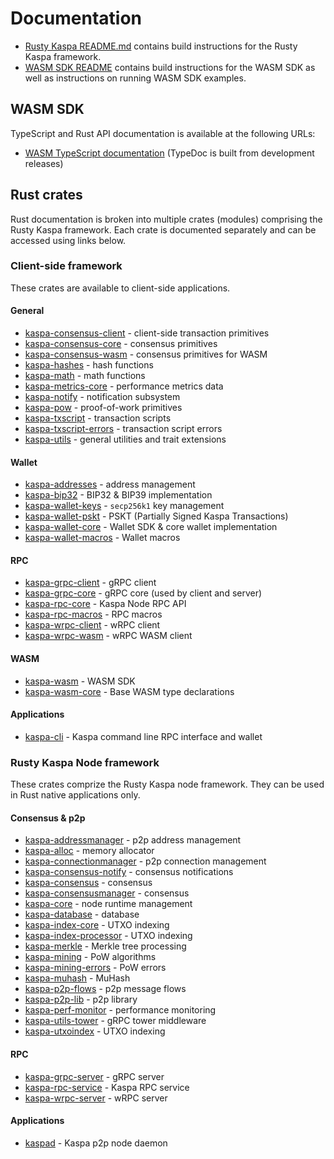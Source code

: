 # Documentation

- [Rusty Kaspa README.md](https://github.com/kaspanet/rusty-kaspa/blob/master/README.md) contains build instructions for the Rusty Kaspa framework.
- [WASM SDK README](https://github.com/kaspanet/rusty-kaspa/blob/master/wasm/README.md) contains build instructions for the WASM SDK as well as instructions on running WASM SDK examples.


## WASM SDK

TypeScript and Rust API documentation is available at the following URLs:

- [WASM TypeScript documentation](https://kaspa.aspectron.org/docs/) (TypeDoc is built from development releases)

## Rust crates

Rust documentation is broken into multiple crates (modules) comprising the Rusty Kaspa framework. Each crate is documented separately and can be accessed using links below.

### Client-side framework

These crates are available to client-side applications.

#### General
- [kaspa-consensus-client](https://docs.rs/kaspa-consensus-client) - client-side transaction primitives
- [kaspa-consensus-core](https://docs.rs/kaspa-consensus-core) - consensus primitives
- [kaspa-consensus-wasm](https://docs.rs/kaspa-consensus-wasm) - consensus primitives for WASM
- [kaspa-hashes](https://docs.rs/kaspa-hashes) - hash functions
- [kaspa-math](https://docs.rs/kaspa-math) - math functions
- [kaspa-metrics-core](https://docs.rs/kaspa-metrics-core) - performance metrics data
- [kaspa-notify](https://docs.rs/kaspa-notify) - notification subsystem
- [kaspa-pow](https://docs.rs/kaspa-pow) - proof-of-work primitives
- [kaspa-txscript](https://docs.rs/kaspa-txscript) - transaction scripts
- [kaspa-txscript-errors](https://docs.rs/kaspa-txscript-errors) - transaction script errors
- [kaspa-utils](https://docs.rs/kaspa-utils) - general utilities and trait extensions

#### Wallet
- [kaspa-addresses](https://docs.rs/kaspa-addresses) - address management
- [kaspa-bip32](https://docs.rs/kaspa-bip32) - BIP32 & BIP39 implementation
- [kaspa-wallet-keys](https://docs.rs/kaspa-wallet-keys) - `secp256k1` key management
- [kaspa-wallet-pskt](https://docs.rs/kaspa-wallet-pskt) - PSKT (Partially Signed Kaspa Transactions)
- [kaspa-wallet-core](https://docs.rs/kaspa-wallet-core) - Wallet SDK & core wallet implementation
- [kaspa-wallet-macros](https://docs.rs/kaspa-wallet-macros) - Wallet macros

#### RPC
- [kaspa-grpc-client](https://docs.rs/kaspa-grpc-client) - gRPC client
- [kaspa-grpc-core](https://docs.rs/kaspa-grpc-core) - gRPC core (used by client and server)
- [kaspa-rpc-core](https://docs.rs/kaspa-rpc-core) - Kaspa Node RPC API
- [kaspa-rpc-macros](https://docs.rs/kaspa-rpc-macros) - RPC macros
- [kaspa-wrpc-client](https://docs.rs/kaspa-wrpc-client) - wRPC client
- [kaspa-wrpc-wasm](https://docs.rs/kaspa-wrpc-wasm) - wRPC WASM client

#### WASM
- [kaspa-wasm](https://docs.rs/kaspa-wasm) - WASM SDK
- [kaspa-wasm-core](https://docs.rs/kaspa-wasm-core) - Base WASM type declarations

#### Applications
- [kaspa-cli](https://docs.rs/kaspa-cli) - Kaspa command line RPC interface and wallet

### Rusty Kaspa Node framework

These crates comprize the Rusty Kaspa node framework. They can be used in Rust native applications only.

#### Consensus & p2p
- [kaspa-addressmanager](https://docs.rs/kaspa-addressmanager) - p2p address management
- [kaspa-alloc](https://docs.rs/kaspa-alloc) - memory allocator
- [kaspa-connectionmanager](https://docs.rs/kaspa-connectionmanager) - p2p connection management
- [kaspa-consensus-notify](https://docs.rs/kaspa-consensus-notify) - consensus notifications
- [kaspa-consensus](https://docs.rs/kaspa-consensus) - consensus
- [kaspa-consensusmanager](https://docs.rs/kaspa-consensusmanager) - consensus
- [kaspa-core](https://docs.rs/kaspa-core) - node runtime management
- [kaspa-database](https://docs.rs/kaspa-database) - database
- [kaspa-index-core](https://docs.rs/kaspa-index-core) - UTXO indexing
- [kaspa-index-processor](https://docs.rs/kaspa-index-processor) - UTXO indexing
- [kaspa-merkle](https://docs.rs/kaspa-merkle) - Merkle tree processing
- [kaspa-mining](https://docs.rs/kaspa-mining) - PoW algorithms
- [kaspa-mining-errors](https://docs.rs/kaspa-mining-errors) - PoW errors
- [kaspa-muhash](https://docs.rs/kaspa-muhash) - MuHash
- [kaspa-p2p-flows](https://docs.rs/kaspa-p2p-flows) - p2p message flows
- [kaspa-p2p-lib](https://docs.rs/kaspa-p2p-lib) - p2p library
- [kaspa-perf-monitor](https://docs.rs/kaspa-perf-monitor) - performance monitoring
- [kaspa-utils-tower](https://docs.rs/kaspa-utils-tower) - gRPC tower middleware
- [kaspa-utxoindex](https://docs.rs/kaspa-utxoindex) - UTXO indexing

#### RPC
- [kaspa-grpc-server](https://docs.rs/kaspa-grpc-server) - gRPC server
- [kaspa-rpc-service](https://docs.rs/kaspa-rpc-service) - Kaspa RPC service
- [kaspa-wrpc-server](https://docs.rs/kaspa-wrpc-server) - wRPC server

#### Applications
- [kaspad](https://docs.rs/kaspad) - Kaspa p2p node daemon


